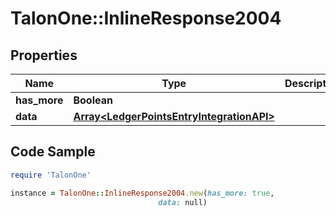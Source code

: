 # TalonOne::InlineResponse2004

## Properties

Name | Type | Description | Notes
------------ | ------------- | ------------- | -------------
**has_more** | **Boolean** |  | 
**data** | [**Array&lt;LedgerPointsEntryIntegrationAPI&gt;**](LedgerPointsEntryIntegrationAPI.md) |  | 

## Code Sample

```ruby
require 'TalonOne'

instance = TalonOne::InlineResponse2004.new(has_more: true,
                                 data: null)
```



